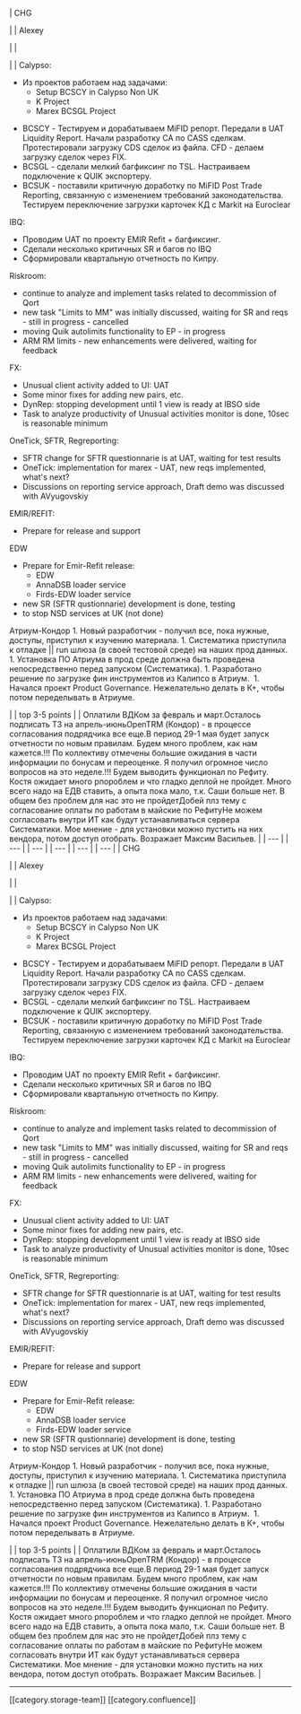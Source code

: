 





| CHG

 | 
| Alexey 

 | 
| 

 | 
| Calypso:

<ul><li>Из проектов работаем над задачами:<ul><li>Setup BCSCY in Calypso Non UK</li><li>K Project</li><li>Marex BCSGL Project</li></ul></li></ul><ul><li>BCSCY - Тестируем и дорабатываем MiFID репорт. Передали в UAT Liquidity Report. Начали разработку CA по CASS сделкам. Протестировали загрузку CDS сделок из файла. CFD - делаем загрузку сделок через FIX.</li><li>BCSGL - сделали мелкий багфиксинг по TSL. Настраиваем подключение к QUIK экспортеру.</li><li>BCSUK - поставили критичную доработку по MiFID Post Trade Reporting, связанную с изменением требований законодательства. Тестируем переключение загрузки карточек КД с Markit на Euroclear</li></ul>IBQ:

<ul><li>Проводим UAT по проекту EMIR Refit + багфиксинг. </li><li>Сделали несколько критичных SR и багов по IBQ</li><li>Сформировали квартальную отчетность по Кипру.</li></ul>

Riskroom:

<ul><li>continue to analyze and implement tasks related to decommission of Qort</li><li>new task "Limits to MM" was initially discussed, waiting for SR and reqs - still in progress - cancelled</li><li>moving Quik autolimits functionality to EP - in progress</li><li>ARM RM limits - new enhancements were delivered, waiting for feedback</li></ul>FX:

<ul><li>Unusual client activity added to UI: UAT</li><li>Some minor fixes for adding new pairs, etc.</li><li>DynRep: stopping development until 1 view is ready at IBSO side</li><li>Task to analyze productivity of Unusual activities monitor is done, 10sec is reasonable minimum</li></ul>OneTick, SFTR, Regreporting:

<ul><li>SFTR change for SFTR questionnarie is at UAT, waiting for test results</li><li>OneTick: implementation for marex - UAT, new reqs implemented, what's next?</li><li>Discussions on reporting service approach, Draft demo was discussed with AVyugovskiy</li></ul>EMIR/REFIT:

<ul><li>Prepare for release and support</li></ul>EDW

<ul><li>Prepare for Emir-Refit release:<ul><li>EDW</li><li>AnnaDSB loader service</li><li>Firds-EDW loader service</li></ul></li><li>new SR (SFTR qustionnarie) development is done, testing</li><li>to stop NSD services at UK (not done)</li></ul>Атриум-Кондор
1. Новый разработчик - получил все, пока нужные, доступы, приступил к изучению материала.
1. Систематика приступила к отладке || run шлюза (в своей тестовой среде) на наших прод данных.
1. Установка ПО Атриума в прод среде должна быть проведена непосредственно перед запуском (Систематика).
1. Разработано решение по загрузке фин инструментов из Калипсо в Атриум. 
1. Начался проект Product Governance. Нежелательно делать в К+, чтобы потом переделывать в Атриуме. 

 | 
| top 3-5 points | 
| Оплатили ВДКом за февраль и март.Осталось подписать ТЗ на апрель-июньOpenTRM (Кондор) - в процессе согласования подрядчика все еще.В период 29-1 мая будет запуск отчетности по новым правилам. Будем много проблем, как нам кажется.!!! По коллективу отмечены большие ожидания в части информации по бонусам и переоценке. Я получил огромное число вопросов на это неделе.!!! Будем выводить функционал по Рефиту. Костя ожидает много рпороблем и что гладко деплой не пройдет. Много всего надо на ЕДВ ставить, а опыта пока мало, т.к. Саши больше нет. В общем без проблем для нас это не пройдетДобей плз тему с согласование оплаты по работам в майские по РефитуНе можем согласовать внутри ИТ как будут устанавливаться сервера Систематики. Мое мнение - для установки можно пустить на них вендора, потом доступ отобрать. Возражает Максим Васильев. | 
|  --- | 
|  --- | 
|  --- | 
|  --- | 
|  --- | 
|  --- | 
| CHG

 | 
| Alexey 

 | 
| 

 | 
| Calypso:

<ul><li>Из проектов работаем над задачами:<ul><li>Setup BCSCY in Calypso Non UK</li><li>K Project</li><li>Marex BCSGL Project</li></ul></li></ul><ul><li>BCSCY - Тестируем и дорабатываем MiFID репорт. Передали в UAT Liquidity Report. Начали разработку CA по CASS сделкам. Протестировали загрузку CDS сделок из файла. CFD - делаем загрузку сделок через FIX.</li><li>BCSGL - сделали мелкий багфиксинг по TSL. Настраиваем подключение к QUIK экспортеру.</li><li>BCSUK - поставили критичную доработку по MiFID Post Trade Reporting, связанную с изменением требований законодательства. Тестируем переключение загрузки карточек КД с Markit на Euroclear</li></ul>IBQ:

<ul><li>Проводим UAT по проекту EMIR Refit + багфиксинг. </li><li>Сделали несколько критичных SR и багов по IBQ</li><li>Сформировали квартальную отчетность по Кипру.</li></ul>

Riskroom:

<ul><li>continue to analyze and implement tasks related to decommission of Qort</li><li>new task "Limits to MM" was initially discussed, waiting for SR and reqs - still in progress - cancelled</li><li>moving Quik autolimits functionality to EP - in progress</li><li>ARM RM limits - new enhancements were delivered, waiting for feedback</li></ul>FX:

<ul><li>Unusual client activity added to UI: UAT</li><li>Some minor fixes for adding new pairs, etc.</li><li>DynRep: stopping development until 1 view is ready at IBSO side</li><li>Task to analyze productivity of Unusual activities monitor is done, 10sec is reasonable minimum</li></ul>OneTick, SFTR, Regreporting:

<ul><li>SFTR change for SFTR questionnarie is at UAT, waiting for test results</li><li>OneTick: implementation for marex - UAT, new reqs implemented, what's next?</li><li>Discussions on reporting service approach, Draft demo was discussed with AVyugovskiy</li></ul>EMIR/REFIT:

<ul><li>Prepare for release and support</li></ul>EDW

<ul><li>Prepare for Emir-Refit release:<ul><li>EDW</li><li>AnnaDSB loader service</li><li>Firds-EDW loader service</li></ul></li><li>new SR (SFTR qustionnarie) development is done, testing</li><li>to stop NSD services at UK (not done)</li></ul>Атриум-Кондор
1. Новый разработчик - получил все, пока нужные, доступы, приступил к изучению материала.
1. Систематика приступила к отладке || run шлюза (в своей тестовой среде) на наших прод данных.
1. Установка ПО Атриума в прод среде должна быть проведена непосредственно перед запуском (Систематика).
1. Разработано решение по загрузке фин инструментов из Калипсо в Атриум. 
1. Начался проект Product Governance. Нежелательно делать в К+, чтобы потом переделывать в Атриуме. 

 | 
| top 3-5 points | 
| Оплатили ВДКом за февраль и март.Осталось подписать ТЗ на апрель-июньOpenTRM (Кондор) - в процессе согласования подрядчика все еще.В период 29-1 мая будет запуск отчетности по новым правилам. Будем много проблем, как нам кажется.!!! По коллективу отмечены большие ожидания в части информации по бонусам и переоценке. Я получил огромное число вопросов на это неделе.!!! Будем выводить функционал по Рефиту. Костя ожидает много рпороблем и что гладко деплой не пройдет. Много всего надо на ЕДВ ставить, а опыта пока мало, т.к. Саши больше нет. В общем без проблем для нас это не пройдетДобей плз тему с согласование оплаты по работам в майские по РефитуНе можем согласовать внутри ИТ как будут устанавливаться сервера Систематики. Мое мнение - для установки можно пустить на них вендора, потом доступ отобрать. Возражает Максим Васильев. | 







*****

[[category.storage-team]] 
[[category.confluence]] 
